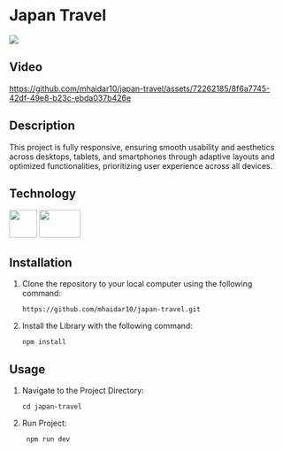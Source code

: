 # Japan Travel
<img src="https://github.com/mhaidar10/japan-travel/assets/72262185/1624d13b-f2d5-4c79-812c-c16808538737"/>

## Video
https://github.com/mhaidar10/japan-travel/assets/72262185/8f6a7745-42df-49e8-b23c-ebda037b426e

## Description
This project is fully responsive, ensuring smooth usability and aesthetics across desktops, tablets, and smartphones through adaptive layouts and optimized functionalities, prioritizing user experience across all devices.

## Technology 



<div class="flex">
  <img src="https://github.com/mhaidar10/japan-travel/assets/72262185/9267051f-472a-4823-9b12-00c3ad006cc3" width="50" height="50"/>
  <img src="https://github.com/mhaidar10/japan-travel/assets/72262185/4d401c1d-bf6f-41de-8c09-311359dadb9d" width="75" height="50"/>
</div>






## Installation
1. Clone the repository to your local computer using the following command:

   ```shell
   https://github.com/mhaidar10/japan-travel.git
   ``` 
2. Install the Library with the following command:

    ```shell
    npm install
    
    ```

## Usage
1. Navigate to the Project Directory:

    ```shell
    cd japan-travel
    ```
    
2. Run Project:
   ```shell
    npm run dev
    ```

